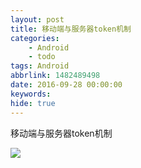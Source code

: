 ```yaml
---
layout: post
title: 移动端与服务器token机制
categories:
	- Android
	- todo
tags: Android
abbrlink: 1482489498
date: 2016-09-28 00:00:00
keywords:
hide: true
---
```


移动端与服务器token机制

![](http://7xtjec.com1.z0.glb.clouddn.com/token.png)